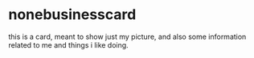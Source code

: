 # nonebusinesscard
this is a card, meant to show just my picture, and also some information related to me 
and things i like doing.
